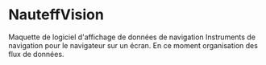 # NauteffVision
Maquette de logiciel d'affichage de données de navigation
Instruments de navigation pour le navigateur sur un écran.
En ce moment organisation des flux de données.
